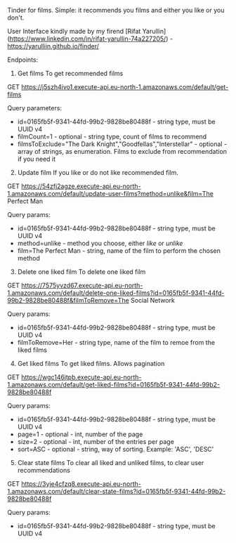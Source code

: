 Tinder for films. Simple: it recommends you films and either you like or you don't.

User Interface kindly made by my firend [Rifat Yarullin] (https://www.linkedin.com/in/rifat-yarullin-74a227205/) - https://yarulliin.github.io/finder/

Endpoints:
1. Get films
To get recommended films

GET https://j5szh4ivo1.execute-api.eu-north-1.amazonaws.com/default/get-films

Query parameters:
- id=0165fb5f-9341-44fd-99b2-9828be80488f - string type, must be UUID v4
- filmCount=1 - optional - string type, count of films to recommend
- filmsToExclude="The Dark Knight","Goodfellas","Interstellar" - optional - array of strings, as enumeration. Films to exclude from recommendation if you need it

2. Update film
If you like or do not like recommended film.

GET https://54zfj2agze.execute-api.eu-north-1.amazonaws.com/default/update-user-films?method=unlike&film=The Perfect Man

Query params:
- id=0165fb5f-9341-44fd-99b2-9828be80488f - string type, must be UUID v4
- method=unlike - method you choose, either *like* or *unlike*
- film=The Perfect Man - string, name of the film to perform the chosen method

3. Delete one liked film
To delete one liked film

GET https://7575yvzd67.execute-api.eu-north-1.amazonaws.com/default/delete-one-liked-films?id=0165fb5f-9341-44fd-99b2-9828be80488f&filmToRemove=The Social Network

Query params:
- id=0165fb5f-9341-44fd-99b2-9828be80488f - string type, must be UUID v4
- filmToRemove=Her - string type, name of the film to remoe from the liked films

4. Get liked films
To get liked films. Allows pagination

GET https://wgc146jtpb.execute-api.eu-north-1.amazonaws.com/default/get-liked-films?id=0165fb5f-9341-44fd-99b2-9828be80488f

Query params:
- id=0165fb5f-9341-44fd-99b2-9828be80488f - string type, must be UUID v4
- page=1 - optional - int, number of the page
- size=2 - optional - int, number of the entries per page
- sort=ASC - optional - string, way of sorting. Example: 'ASC', 'DESC'

5. Clear state films
To clear all liked and unliked films, to clear user recommendations

GET https://3yje4cfzq8.execute-api.eu-north-1.amazonaws.com/default/clear-state-films?id=0165fb5f-9341-44fd-99b2-9828be80488f

Query params:
- id=0165fb5f-9341-44fd-99b2-9828be80488f - string type, must be UUID v4
